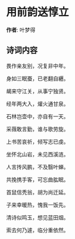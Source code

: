 # 用前韵送惇立

**作者**: 叶梦得

## 诗词内容

畏作亲友别，况复非中年。

身如三眠蚕，已老翻自纒。

朅来守江关，从事宁独贤。

经年两大入，爟火通甘泉。

石林岂壶中，亦自有一天。

采薇敢言勤，谁与歌劳旋。

上书苦哀祈，倾写志已虔。

坐怀北山岩，未见西溪涟。

人言抟风鹏，不及翳叶蝉。

共挽携手客，可忘曲肱眠。

首鼠信秃翁，胡为尚迁延。

子来幸暖热，愧我一饭先。

清诗似鸣玉，想见蓝田烟。

索去何乃遽，临分重依然。

